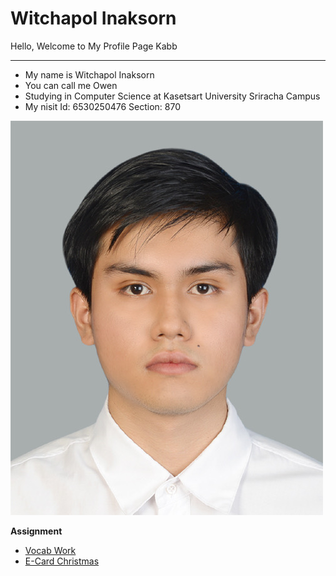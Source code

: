 # Witchapol Inaksorn

Hello, Welcome to My Profile Page Kabb

---

- My name is Witchapol Inaksorn
- You can call me Owen
- Studying in Computer Science at Kasetsart University Sriracha Campus
- My nisit Id: 6530250476 Section: 870

![Myprofile](img/profile.jpeg)

**Assignment**  
  - [Vocab Work](https://witchapolinaksorn.github.io/vlan)  
  - [E-Card Christmas](https://witchapolinaksorn.github.io/eCardChristmas)


